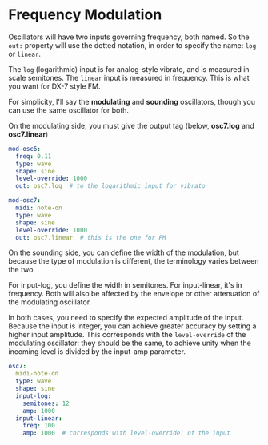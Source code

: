 
# Frequency Modulation

Oscillators will have two inputs governing frequency, both named. So the `out:` property will use the dotted notation, in order to specify the name: `log` or `linear`.

The `log` (logarithmic) input is for analog-style vibrato, and is measured in scale semitones. The `linear` input is measured in frequency. This is what you want for DX-7 style FM.   

For simplicity, I'll say the **modulating** and **sounding** oscillators, though you can use the same oscillator for both.

On the modulating side, you must give the output tag (below, **osc7.log** and **osc7.linear**)


```yaml
mod-osc6: 
  freq: 0.11
  type: wave
  shape: sine
  level-override: 1000
  out: osc7.log  # to the logarithmic input for vibrato

mod-osc7: 
  midi: note-on
  type: wave
  shape: sine
  level-override: 1000
  out: osc7.linear  # this is the one for FM  
```

On the sounding side, you can define the width of the modulation, but because the type of modulation is different, the terminology varies between the two.

For input-log, you define the width in semitones. For input-linear, it's in frequency. Both will also be affected by the envelope or other attenuation of the modulating oscillator.

In both cases, you need to specify the expected amplitude of the input. Because the input is integer, you can achieve greater accuracy by setting a higher input amplitude. This corresponds with the `level-override` of the modulating oscillator: they should be the same, to achieve unity when the incoming level is divided by the input-amp parameter. 



```yaml
osc7: 
  midi-note-on
  type: wave
  shape: sine
  input-log:
    semitones: 12
    amp: 1000
  input-linear: 
    freq: 100
    amp: 1000  # corresponds with level-override: of the input

```
